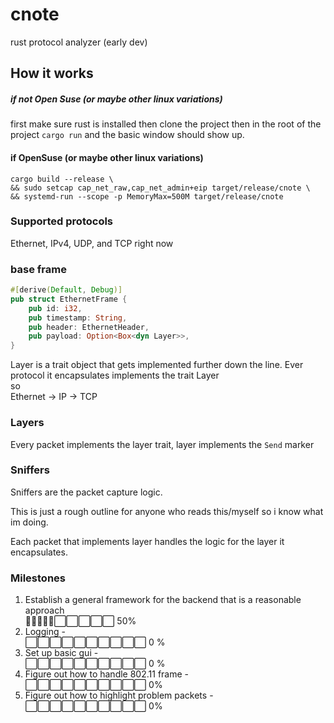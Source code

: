 # cnote
rust protocol analyzer (early dev)

## How it works

##### if not Open Suse (or maybe other linux variations)
first make sure rust is installed then clone the project then in the root of the 
project
```cargo run```
and the basic window should show up.

#### if OpenSuse (or maybe other linux variations)
```
cargo build --release \
&& sudo setcap cap_net_raw,cap_net_admin+eip target/release/cnote \
&& systemd-run --scope -p MemoryMax=500M target/release/cnote
```
### Supported protocols
Ethernet, IPv4, UDP, and TCP right now

### base frame
```rust
#[derive(Default, Debug)]
pub struct EthernetFrame {
    pub id: i32,
    pub timestamp: String,
    pub header: EthernetHeader,
    pub payload: Option<Box<dyn Layer>>,
}
```
Layer is a trait object that gets implemented further down the line. Ever protocol it encapsulates
implements the trait Layer <br />
so <br />
Ethernet -> IP -> TCP 

### Layers
Every packet implements the layer trait, layer implements the ```Send``` marker

### Sniffers
Sniffers are the packet capture logic. 

This is just a rough outline for anyone who reads this/myself so i know what im doing.


Each packet that implements layer handles the logic for the layer it encapsulates.

### Milestones
1. Establish a general framework for the backend that is a reasonable approach <br />
🔵🔵🔵🔵🔵⬜⬜⬜⬜⬜ 50%
2. Logging - <br />
⬜⬜⬜⬜⬜⬜⬜⬜⬜⬜ 0 %
3. Set up basic gui - <br />
⬜⬜⬜⬜⬜⬜⬜⬜⬜⬜ 0 %
4. Figure out how to handle 802.11 frame - <br />
⬜⬜⬜⬜⬜⬜⬜⬜⬜⬜ 0%
4. Figure out how to highlight problem packets - <br />
⬜⬜⬜⬜⬜⬜⬜⬜⬜⬜ 0%
